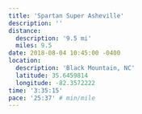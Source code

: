 ```yaml
---
title: 'Spartan Super Asheville'
description: ''
distance:
  description: '9.5 mi'
  miles: 9.5
date: 2018-08-04 10:45:00 -0400
location:
  description: 'Black Mountain, NC'
  latitude: 35.6459814
  longitude: -82.3572222
time: '3:35:15'
pace: '25:37' # min/mile
---
```

